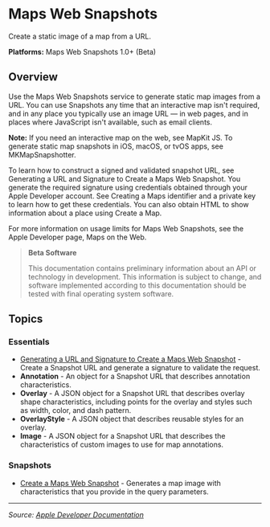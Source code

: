 # Maps Web Snapshots

Create a static image of a map from a URL.

**Platforms:** Maps Web Snapshots 1.0+ (Beta)

## Overview

Use the Maps Web Snapshots service to generate static map images from a URL. You can use Snapshots any time that an interactive map isn't required, and in any place you typically use an image URL — in web pages, and in places where JavaScript isn't available, such as email clients.

**Note:** If you need an interactive map on the web, see MapKit JS. To generate static map snapshots in iOS, macOS, or tvOS apps, see MKMapSnapshotter.

To learn how to construct a signed and validated snapshot URL, see Generating a URL and Signature to Create a Maps Web Snapshot. You generate the required signature using credentials obtained through your Apple Developer account. See Creating a Maps identifier and a private key to learn how to get these credentials. You can also obtain HTML to show information about a place using Create a Map.

For more information on usage limits for Maps Web Snapshots, see the Apple Developer page, Maps on the Web.

> **Beta Software**
> 
> This documentation contains preliminary information about an API or technology in development. This information is subject to change, and software implemented according to this documentation should be tested with final operating system software.

## Topics

### Essentials
- [Generating a URL and Signature to Create a Maps Web Snapshot](https://developer.apple.com/documentation/snapshots/generating_a_url_and_signature_to_create_a_maps_web_snapshot) - Create a Snapshot URL and generate a signature to validate the request.
- **Annotation** - An object for a Snapshot URL that describes annotation characteristics.
- **Overlay** - A JSON object for a Snapshot URL that describes overlay shape characteristics, including points for the overlay and styles such as width, color, and dash pattern.
- **OverlayStyle** - A JSON object that describes reusable styles for an overlay.
- **Image** - A JSON object for a Snapshot URL that describes the characteristics of custom images to use for map annotations.

### Snapshots
- [Create a Maps Web Snapshot](https://developer.apple.com/documentation/snapshots/create_a_maps_web_snapshot) - Generates a map image with characteristics that you provide in the query parameters.

---

*Source: [Apple Developer Documentation](https://developer.apple.com/documentation/snapshots)*